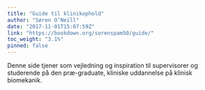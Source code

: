 ```yaml
---
title: "Guide til klinikophold"
author: "Søren O’Neill"
date: "2017-11-01T15:07:59Z"
link: "https://bookdown.org/sorenspam50/guide/"
toc_weight: "3.1%"
pinned: false
---
```


Denne side tjener som vejledning og inspiration til supervisorer og studerende på den præ-graduate, kliniske uddannelse på klinisk biomekanik.
